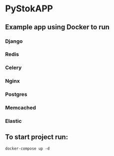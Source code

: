 # PyStokAPP
## Example app using Docker to run
### Django
### Redis
### Celery
### Nginx
### Postgres
### Memcached
### Elastic
## To start project run:

```
docker-compose up -d
```


